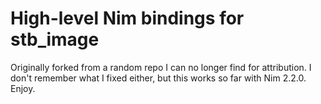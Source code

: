 # High-level Nim bindings for stb_image
Originally forked from a random repo I can no longer find for attribution. I don't remember what I fixed either, but this works so far with Nim 2.2.0. Enjoy.
